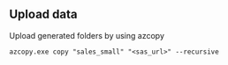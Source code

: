 ## Upload data

Upload generated folders by using azcopy

```
azcopy.exe copy "sales_small" "<sas_url>" --recursive
```

